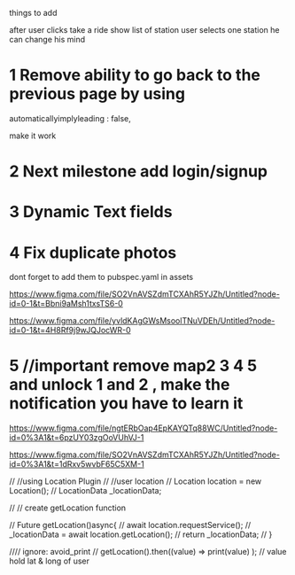

things to add 

after user clicks take a ride 
show list of station
user selects one station 
he can change his mind





# 1 Remove ability to go back  to the previous page by using 
automaticallyimplyleading : false,

make it work

# 2 Next milestone add login/signup


# 3 Dynamic Text fields


# 4 Fix duplicate photos

dont forget to add them to pubspec.yaml in assets

https://www.figma.com/file/SO2VnAVSZdmTCXAhR5YJZh/Untitled?node-id=0-1&t=Bbni9aMsh1txsTS6-0


https://www.figma.com/file/yvldKAgGWsMsoolTNuVDEh/Untitled?node-id=0-1&t=4H8Rf9j9wJQJocWR-0


 # 5 //important remove map2 3 4 5 and unlock 1 and 2 , make the notification you have to learn it
https://www.figma.com/file/ngtERbOap4EpKAYQTq88WC/Untitled?node-id=0%3A1&t=6pzUY03zgOoVUhVJ-1


https://www.figma.com/file/SO2VnAVSZdmTCXAhR5YJZh/Untitled?node-id=0%3A1&t=1dRxv5wvbF65C5XM-1






  // //using Location Plugin 
  // //user location
  // Location location = new Location();
  // LocationData _locationData;

  // // create getLocation function

  // Future<dynamic> getLocation()async{
  //   await location.requestService();
  //   _locationData = await location.getLocation();
  //   return _locationData;
  // }

//// ignore: avoid_print
// getLocation().then((value) => print(value) ); // value hold lat & long of user
